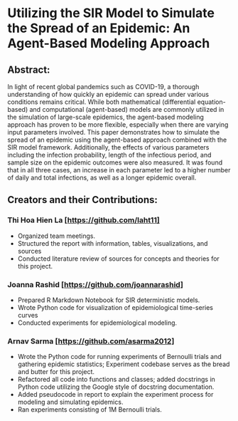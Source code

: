 # Utilizing the SIR Model to Simulate the Spread of an Epidemic: An Agent-Based Modeling Approach

## Abstract: 
In light of recent global pandemics such as COVID-19, a thorough understanding of how quickly an epidemic can spread under various conditions remains critical. While both mathematical (differential equation-based) and computational (agent-based) models are commonly utilized in the simulation of large-scale epidemics, the agent-based modeling approach has proven to be more flexible, especially when there are varying input parameters involved. This paper demonstrates how to simulate the spread of an epidemic using the agent-based approach combined with the SIR model framework. Additionally, the effects of various parameters including the infection probability, length of the infectious period, and sample size on the epidemic outcomes were also measured. It was found that in all three cases, an increase in each parameter led to a higher number of daily and total infections, as well as a longer epidemic overall.

## Creators and their Contributions:
### Thi Hoa Hien La [https://github.com/laht11]
* Organized team meetings.
* Structured the report with information, tables, visualizations, and sources
* Conducted literature review of sources for concepts and theories for this project.
### Joanna Rashid [https://github.com/joannarashid]
* Prepared R Markdown Notebook for SIR deterministic models.
* Wrote Python code for visualization of epidemiological time-series curves
* Conducted experiments for epidemiological modeling.
### Arnav Sarma [https://github.com/asarma2012]
* Wrote the Python code for running experiments of Bernoulli trials and gathering epidemic statistics; Experiment codebase serves as the bread and butter for this project.
* Refactored all code into functions and classes; added docstrings in Python code utilizing the Google style of docstring documentation.
* Added pseudocode in report to explain the experiment process for modeling and simulating epidemics.
* Ran experiments consisting of 1M Bernoulli trials.
